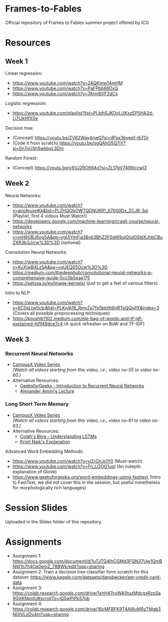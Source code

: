 # Frames-to-Fables
Official repository of Frames to Fables summer project offered by ICG

# Resources
## Week 1
Linear regression: 
- https://www.youtube.com/watch?v=2AQKmw14mHM
- https://www.youtube.com/watch?v=PaFPbb66DxQ
- https://www.youtube.com/watch?v=7ArmBVF2dCs
  
Logistic regressioin:
- https://www.youtube.com/playlist?list=PLblh5JKOoLUKxzEP5HA2d-Li7IJkHfXSe

Decision tree:
- (Concept) https://youtu.be/ZVR2Way4nwQ?si=dPpx3byeq1-Ib7Or
- (Code it from scratch) https://youtu.be/sgQAhG5Q7iY?si=0n7oUSh5wkbvL3Dm

Random Forest:
- (Concept) https://youtu.be/v6VJ2RO66Ag?si=ZL17gV74IWlccwI3

## Week 2
Neural Networks:
 - https://www.youtube.com/watch?v=aircAruvnKk&list=PLZHQObOWTQDNU6R1_67000Dx_ZCJB-3pi (Playlist, first 4 videos Must Watch!)
 - https://developers.google.com/machine-learning/crash-course/neural-networks
 - https://www.youtube.com/watch?v=mH9GBJ6og5A&pp=ygUiYmFja3Byb3BhZ2F0aW9uIGluIG5ldXJhbCBuZXR3b3Jrcw%3D%3D (optional)

Convolution Neural Networks:
 - https://www.youtube.com/watch?v=KuXjwB4LzSA&pp=ygUEQ05Ocw%3D%3D
 - https://medium.com/thedeephub/convolutional-neural-networks-a-comprehensive-guide-5cc0b5eae175
 - https://setosa.io/ev/image-kernels/ (just to get a feel of various filters)

Intro to NLP:
 - https://www.youtube.com/watch?v=6C0sLtw5ctc&list=PLKnIA16_RmvZo7fp5kkIth6nRTeQQsjfX&index=3 (Covers all possible preprocessing techniques)
 - https://koushik1102.medium.com/nlp-bag-of-words-and-tf-idf-explained-fd1f49dce7c4 (A quick refresher on BoW and TF-IDF)

## Week 3
### Recurrent Neural Networks
- [CampusX Video Series](https://www.youtube.com/watch?v=4KpRP-YUw6c&list=PLKnIA16_RmvYuZauWaPlRTC54KxSNLtNn&index=55&ab_channel=CampusX)  
  *(Watch all videos starting from this video, i.e., video no-55 to video no-60.)*
- Alternative Resources:  
  - [GeeksforGeeks - Introduction to Recurrent Neural Networks](https://www.geeksforgeeks.org/introduction-to-recurrent-neural-network/)
  - [Alexander Amini's Lecture](https://www.youtube.com/watch?v=dqoEU9Ac3ek&t=2908s&ab_channel=AlexanderAmini)

### Long Short Term Memory
- [CampusX Video Series](https://www.youtube.com/watch?v=z7IPBg6MyrU&list=PLKnIA16_RmvYuZauWaPlRTC54KxSNLtNn&index=61&ab_channel=CampusX)  
  *(Watch all videos starting from this video, i.e., video no-61 to video no-63.)*
- Alternative Resources:  
  - [Colah's Blog - Understanding LSTMs](https://colah.github.io/posts/2015-08-Understanding-LSTMs/)
  - [Krish Naik's Explanation](https://www.youtube.com/watch?v=rdkIOM78ZPk&ab_channel=KrishNaik)


Advanced Word Embedding Methods:
 - https://www.youtube.com/watch?v=viZrOnJclY0 (Must-watch)
 - https://www.youtube.com/watch?v=Fn_U2OG1uqI (An indepth explanation of GloVe)
 - https://www.geeksforgeeks.org/word-embeddings-using-fasttext (Intro to FastText, we did not cover this in the session, but useful nonetheless for morphologically rich languages)


# Session Slides
Uploaded in the Slides folder of this repository.

# Assignments
- Assignment 1: https://docs.google.com/document/d/1uTJTQ4IhCGMd3FQN37Uw1QmBNW1n7h4Oa0emZ_78BWk/edit?usp=sharing
- Assignment 2: Train a decision tree classifier form scratch for this dataset: https://www.kaggle.com/datasets/dansbecker/aer-credit-card-data
- Assignment 3: https://colab.research.google.com/drive/1xhH47coWA5tuzMdcgxRzsSa9GXKNpnIU#scrollTo=iQ5wPjPb57pb
- Assignment 4: https://colab.research.google.com/drive/16cMFBFK9T4AI6uM9zTMgb3NOlVLzDy4m?usp=sharing

